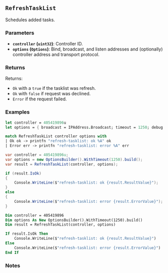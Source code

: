## `RefreshTaskList`

Schedules added tasks.

### Parameters
- **`controller` (`uint32`)**: Controller ID.
- **`options` (`Options`)**: Bind, broadcast, and listen addresses and (optionally) controller address and transport protocol.

### Returns

Returns:
- `Ok` with a `true` if the tasklist was refresh.
- `Ok` with `false` if request was declined.
- `Error` if the request failed.

### Examples

```fsharp
let controller = 405419896u
let options = { broadcast = IPAddress.Broadcast; timeout = 1250; debug = true }

match RefreshTaskList controller options with
| Ok ok -> printfn "refresh-tasklist: ok %A" ok
| Error err -> printfn "refresh-tasklist: error %A" err
```

```csharp
var controller = 405419896u;
var options = new OptionsBuilder().WithTimeout(1250).build();
var result = RefreshTaskList(controller, options);

if (result.IsOk)
{
    Console.WriteLine($"refresh-tasklist: ok {result.ResultValue}");
}
else
{
    Console.WriteLine($"refresh-tasklist: error {result.ErrorValue}");
}
```

```vb
Dim controller = 405419896
Dim options As New OptionsBuilder().WithTimeout(1250).build()
Dim result = RefreshTaskList(controller, options)

If result.IsOk Then
    Console.WriteLine($"refresh-tasklist: ok {result.ResultValue}")
Else
    Console.WriteLine($"refresh-tasklist: error {result.ErrorValue}")
End If
```

### Notes
